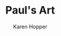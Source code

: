 ---
layout: gallery
title: "Paul's Art"
author: "Karen Hopper"
gallery_type: "art-paul"
categories: gallery
image: "life_masks_array.png"
---